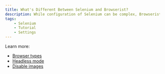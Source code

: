```yaml
---
title: What's Different Between Selenium and Browserist?
description: While configuration of Selenium can be complex, Browserist is a powerful Python extension that makes it easier and with less code. Includes code examples for beginners and advanced users.
tags:
    - Selenium
    - Tutorial
    - Settings
---
```


Learn more:

* [Browser types](browser-types.md)
* [Headless mode](headless-mode.md)
* [Disable images](disable-images.md)
